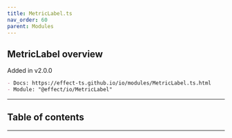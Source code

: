 ```yaml
---
title: MetricLabel.ts
nav_order: 60
parent: Modules
---
```


## MetricLabel overview

Added in v2.0.0

```md
- Docs: https://effect-ts.github.io/io/modules/MetricLabel.ts.html
- Module: "@effect/io/MetricLabel"
```

---

<h2 class="text-delta">Table of contents</h2>

---
